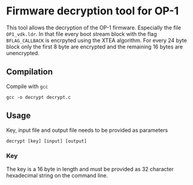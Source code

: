 # Firmware decryption tool for OP-1

This tool allows the decryption of the OP-1 firmware. Especially the file `OP1_vdk.ldr`.
In that file every boot stream block with the flag `BFLAG_CALLBACK` is encrpyted using the XTEA algorithm.
For every 24 byte block only the first 8 byte are encrypted and the remaining 16 bytes are unencrypted.

## Compilation
Compile with `gcc`

    gcc -o decrypt decrypt.c

## Usage
Key, input file and output file needs to be provided as parameters

    decrypt [key] [input] [output]

### Key
The key is a 16 byte in length and must be provided as 32 character hexadecimal string on the command line.
